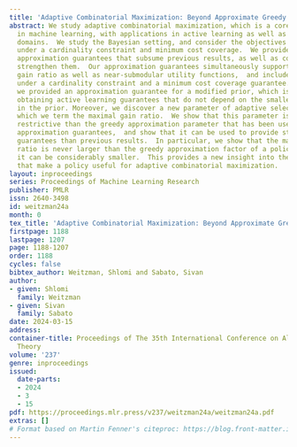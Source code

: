 ```yaml
---
title: 'Adaptive Combinatorial Maximization: Beyond Approximate Greedy Policies'
abstract: We study adaptive combinatorial maximization, which is a core challenge
  in machine learning, with applications in active learning as well as many other
  domains.  We study the Bayesian setting, and consider the objectives of maximization
  under a cardinality constraint and minimum cost coverage.  We provide new comprehensive
  approximation guarantees that subsume previous results, as well as considerably
  strengthen them.  Our approximation guarantees simultaneously support the maximal
  gain ratio as well as near-submodular utility functions,  and include both maximization
  under a cardinality constraint and a minimum cost coverage guarantee.  In addition,
  we provided an approximation guarantee for a modified prior, which is crucial for
  obtaining active learning guarantees that do not depend on the smallest probability
  in the prior. Moreover, we discover a new parameter of adaptive selection policies,
  which we term the maximal gain ratio.  We show that this parameter is strictly less
  restrictive than the greedy approximation parameter that has been used in previous
  approximation guarantees,  and show that it can be used to provide stronger approximation
  guarantees than previous results.  In particular, we show that the maximal gain
  ratio is never larger than the greedy approximation factor of a policy, and that
  it can be considerably smaller.  This provides a new insight into the properties
  that make a policy useful for adaptive combinatorial maximization.
layout: inproceedings
series: Proceedings of Machine Learning Research
publisher: PMLR
issn: 2640-3498
id: weitzman24a
month: 0
tex_title: 'Adaptive Combinatorial Maximization: Beyond Approximate Greedy Policies'
firstpage: 1188
lastpage: 1207
page: 1188-1207
order: 1188
cycles: false
bibtex_author: Weitzman, Shlomi and Sabato, Sivan
author:
- given: Shlomi
  family: Weitzman
- given: Sivan
  family: Sabato
date: 2024-03-15
address:
container-title: Proceedings of The 35th International Conference on Algorithmic Learning
  Theory
volume: '237'
genre: inproceedings
issued:
  date-parts:
  - 2024
  - 3
  - 15
pdf: https://proceedings.mlr.press/v237/weitzman24a/weitzman24a.pdf
extras: []
# Format based on Martin Fenner's citeproc: https://blog.front-matter.io/posts/citeproc-yaml-for-bibliographies/
---
```

